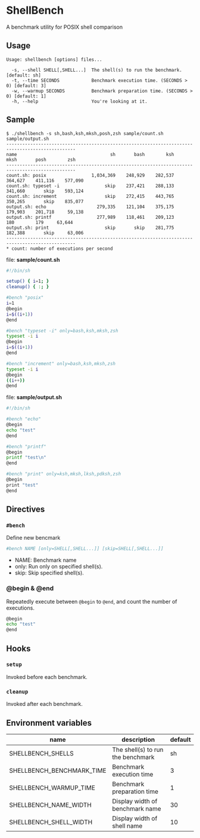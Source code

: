 # ShellBench

A benchmark utility for POSIX shell comparison

## Usage

```console
Usage: shellbench [options] files...

  -s, --shell SHELL[,SHELL...]  The shell(s) to run the benchmark. [default: sh]
  -t, --time SECONDS            Benchmark execution time. (SECONDS > 0) [default: 3]
  -w, --warmup SECONDS          Benchmark preparation time. (SECONDS > 0) [default: 1]
  -h, --help                    You're looking at it.
```

## Sample

```console
$ ./shellbench -s sh,bash,ksh,mksh,posh,zsh sample/count.sh sample/output.sh
------------------------------------------------------------------------------------------------
name                                   sh       bash        ksh       mksh       posh        zsh
------------------------------------------------------------------------------------------------
count.sh: posix                 1,034,369    248,929    282,537    364,627    411,116    577,090
count.sh: typeset -i                 skip    237,421    288,133    341,660       skip    593,124
count.sh: increment                  skip    272,415    443,765    350,265       skip    835,077
output.sh: echo                   279,335    121,104    375,175    179,903    201,718     59,138
output.sh: printf                 277,989    118,461    209,123        180        179     63,644
output.sh: print                     skip       skip    281,775    182,388       skip     63,006
------------------------------------------------------------------------------------------------
* count: number of executions per second
```

file: **sample/count.sh**

```sh
#!/bin/sh

setup() { i=1; }
cleanup() { :; }

#bench "posix"
i=1
@begin
i=$((i+1))
@end

#bench "typeset -i" only=bash,ksh,mksh,zsh
typeset -i i
@begin
i=$((i+1))
@end

#bench "increment" only=bash,ksh,mksh,zsh
typeset -i i
@begin
((i++))
@end
```

file: **sample/output.sh**

```sh
#!/bin/sh

#bench "echo"
@begin
echo "test"
@end

#bench "printf"
@begin
printf "test\n"
@end

#bench "print" only=ksh,mksh,lksh,pdksh,zsh
@begin
print "test"
@end
```

## Directives

### `#bench`

Define new bencmark

```sh
#bench NAME [only=SHELL[,SHELL...]] [skip=SHELL[,SHELL...]]
```

- NAME: Benchmark name
- only: Run only on specified shell(s).
- skip: Skip specified shell(s).

### @begin & @end

Repeatedly execute between `@begin` to `@end`, and count the number of executions.

```sh
@begin
echo "test"
@end
```

## Hooks

### `setup`

Invoked before each benchmark.

### `cleanup`

Invoked after each benchmark.

## Environment variables

| name                      | description                       | default |
| ------------------------- | --------------------------------- | ------- |
| SHELLBENCH_SHELLS         | The shell(s) to run the benchmark | sh      |
| SHELLBENCH_BENCHMARK_TIME | Benchmark execution time          | 3       |
| SHELLBENCH_WARMUP_TIME    | Benchmark preparation time        | 1       |
| SHELLBENCH_NAME_WIDTH     | Display width of benchmark name   | 30      |
| SHELLBENCH_SHELL_WIDTH    | Display width of shell name       | 10      |
